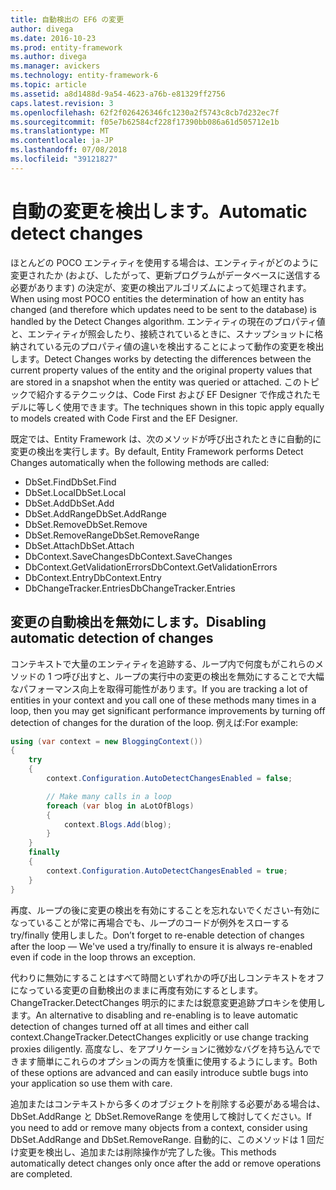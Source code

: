 ```yaml
---
title: 自動検出の EF6 の変更
author: divega
ms.date: 2016-10-23
ms.prod: entity-framework
ms.author: divega
ms.manager: avickers
ms.technology: entity-framework-6
ms.topic: article
ms.assetid: a8d1488d-9a54-4623-a76b-e81329ff2756
caps.latest.revision: 3
ms.openlocfilehash: 62f2f026426346fc1230a2f5743c8cb7d232ec7f
ms.sourcegitcommit: f05e7b62584cf228f17390bb086a61d505712e1b
ms.translationtype: MT
ms.contentlocale: ja-JP
ms.lasthandoff: 07/08/2018
ms.locfileid: "39121827"
---
```

# <a name="automatic-detect-changes"></a><span data-ttu-id="1d966-102">自動の変更を検出します。</span><span class="sxs-lookup"><span data-stu-id="1d966-102">Automatic detect changes</span></span>
<span data-ttu-id="1d966-103">ほとんどの POCO エンティティを使用する場合は、エンティティがどのように変更されたか (および、したがって、更新プログラムがデータベースに送信する必要があります) の決定が、変更の検出アルゴリズムによって処理されます。</span><span class="sxs-lookup"><span data-stu-id="1d966-103">When using most POCO entities the determination of how an entity has changed (and therefore which updates need to be sent to the database) is handled by the Detect Changes algorithm.</span></span> <span data-ttu-id="1d966-104">エンティティの現在のプロパティ値と、エンティティが照会したり、接続されているときに、スナップショットに格納されている元のプロパティ値の違いを検出することによって動作の変更を検出します。</span><span class="sxs-lookup"><span data-stu-id="1d966-104">Detect Changes works by detecting the differences between the current property values of the entity and the original property values that are stored in a snapshot when the entity was queried or attached.</span></span> <span data-ttu-id="1d966-105">このトピックで紹介するテクニックは、Code First および EF Designer で作成されたモデルに等しく使用できます。</span><span class="sxs-lookup"><span data-stu-id="1d966-105">The techniques shown in this topic apply equally to models created with Code First and the EF Designer.</span></span>  

<span data-ttu-id="1d966-106">既定では、Entity Framework は、次のメソッドが呼び出されたときに自動的に変更の検出を実行します。</span><span class="sxs-lookup"><span data-stu-id="1d966-106">By default, Entity Framework performs Detect Changes automatically when the following methods are called:</span></span>  

- <span data-ttu-id="1d966-107">DbSet.Find</span><span class="sxs-lookup"><span data-stu-id="1d966-107">DbSet.Find</span></span>  
- <span data-ttu-id="1d966-108">DbSet.Local</span><span class="sxs-lookup"><span data-stu-id="1d966-108">DbSet.Local</span></span>  
- <span data-ttu-id="1d966-109">DbSet.Add</span><span class="sxs-lookup"><span data-stu-id="1d966-109">DbSet.Add</span></span>  
- <span data-ttu-id="1d966-110">DbSet.AddRange</span><span class="sxs-lookup"><span data-stu-id="1d966-110">DbSet.AddRange</span></span>
- <span data-ttu-id="1d966-111">DbSet.Remove</span><span class="sxs-lookup"><span data-stu-id="1d966-111">DbSet.Remove</span></span>  
- <span data-ttu-id="1d966-112">DbSet.RemoveRange</span><span class="sxs-lookup"><span data-stu-id="1d966-112">DbSet.RemoveRange</span></span>
- <span data-ttu-id="1d966-113">DbSet.Attach</span><span class="sxs-lookup"><span data-stu-id="1d966-113">DbSet.Attach</span></span>  
- <span data-ttu-id="1d966-114">DbContext.SaveChanges</span><span class="sxs-lookup"><span data-stu-id="1d966-114">DbContext.SaveChanges</span></span>  
- <span data-ttu-id="1d966-115">DbContext.GetValidationErrors</span><span class="sxs-lookup"><span data-stu-id="1d966-115">DbContext.GetValidationErrors</span></span>  
- <span data-ttu-id="1d966-116">DbContext.Entry</span><span class="sxs-lookup"><span data-stu-id="1d966-116">DbContext.Entry</span></span>  
- <span data-ttu-id="1d966-117">DbChangeTracker.Entries</span><span class="sxs-lookup"><span data-stu-id="1d966-117">DbChangeTracker.Entries</span></span>  

## <a name="disabling-automatic-detection-of-changes"></a><span data-ttu-id="1d966-118">変更の自動検出を無効にします。</span><span class="sxs-lookup"><span data-stu-id="1d966-118">Disabling automatic detection of changes</span></span>  

<span data-ttu-id="1d966-119">コンテキストで大量のエンティティを追跡する、ループ内で何度もがこれらのメソッドの 1 つ呼び出すと、ループの実行中の変更の検出を無効にすることで大幅なパフォーマンス向上を取得可能性があります。</span><span class="sxs-lookup"><span data-stu-id="1d966-119">If you are tracking a lot of entities in your context and you call one of these methods many times in a loop, then you may get significant performance improvements by turning off detection of changes for the duration of the loop.</span></span> <span data-ttu-id="1d966-120">例えば:</span><span class="sxs-lookup"><span data-stu-id="1d966-120">For example:</span></span>  

``` csharp
using (var context = new BloggingContext())
{
    try
    {
        context.Configuration.AutoDetectChangesEnabled = false;

        // Make many calls in a loop
        foreach (var blog in aLotOfBlogs)
        {
            context.Blogs.Add(blog);
        }
    }
    finally
    {
        context.Configuration.AutoDetectChangesEnabled = true;
    }
}
```  

<span data-ttu-id="1d966-121">再度、ループの後に変更の検出を有効にすることを忘れないでください-有効になっていることが常に再場合でも、ループのコードが例外をスローする try/finally 使用しました。</span><span class="sxs-lookup"><span data-stu-id="1d966-121">Don’t forget to re-enable detection of changes after the loop — We've used a try/finally to ensure it is always re-enabled even if code in the loop throws an exception.</span></span>  

<span data-ttu-id="1d966-122">代わりに無効にすることはすべて時間といずれかの呼び出しコンテキストをオフになっている変更の自動検出のままに再度有効にするとします。ChangeTracker.DetectChanges 明示的にまたは鋭意変更追跡プロキシを使用します。</span><span class="sxs-lookup"><span data-stu-id="1d966-122">An alternative to disabling and re-enabling is to leave automatic detection of changes turned off at all times and either call context.ChangeTracker.DetectChanges explicitly or use change tracking proxies diligently.</span></span> <span data-ttu-id="1d966-123">高度なし、をアプリケーションに微妙なバグを持ち込んでできます簡単にこれらのオプションの両方を慎重に使用するようにします。</span><span class="sxs-lookup"><span data-stu-id="1d966-123">Both of these options are advanced and can easily introduce subtle bugs into your application so use them with care.</span></span>  

<span data-ttu-id="1d966-124">追加またはコンテキストから多くのオブジェクトを削除する必要がある場合は、DbSet.AddRange と DbSet.RemoveRange を使用して検討してください。</span><span class="sxs-lookup"><span data-stu-id="1d966-124">If you need to add or remove many objects from a context, consider using DbSet.AddRange and DbSet.RemoveRange.</span></span> <span data-ttu-id="1d966-125">自動的に、このメソッドは 1 回だけ変更を検出し、追加または削除操作が完了した後。</span><span class="sxs-lookup"><span data-stu-id="1d966-125">This methods automatically detect changes only once after the add or remove operations are completed.</span></span> 
